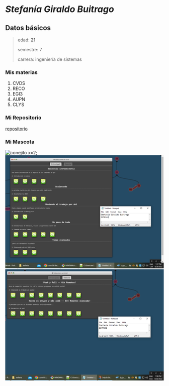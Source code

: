 # *Stefanía Giraldo Buitrago*
## Datos básicos
> edad: **21**
> 
> semestre: 7
> 
> carrera: ingeniería de sistemas
### Mis materias
1. CVDS
2. RECO
3. EGI3
4. AUPN
5. CLYS
### Mi Repositorio
[repositorio](https://github.com/stefania5964/lab1-CVDS)
### Mi Mascota
![conejito](https://postgradoveterinaria.com/wp-content/uploads/razas-de-conejos.jpg)
    x=2;
![foto1](./tefa1.png)
![foto2](./tefa2.png)